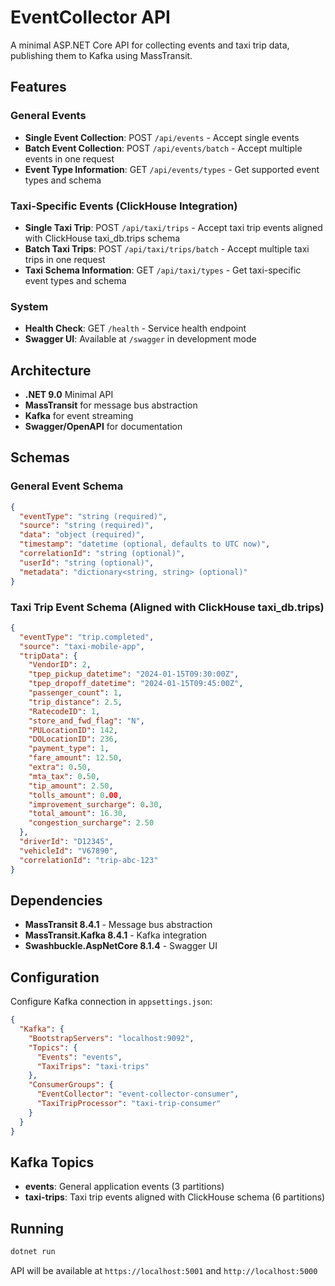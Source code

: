 # EventCollector API

A minimal ASP.NET Core API for collecting events and taxi trip data, publishing them to Kafka using MassTransit.

## Features

### General Events
- **Single Event Collection**: POST `/api/events` - Accept single events
- **Batch Event Collection**: POST `/api/events/batch` - Accept multiple events in one request
- **Event Type Information**: GET `/api/events/types` - Get supported event types and schema

### Taxi-Specific Events (ClickHouse Integration)
- **Single Taxi Trip**: POST `/api/taxi/trips` - Accept taxi trip events aligned with ClickHouse taxi_db.trips schema
- **Batch Taxi Trips**: POST `/api/taxi/trips/batch` - Accept multiple taxi trips in one request
- **Taxi Schema Information**: GET `/api/taxi/types` - Get taxi-specific event types and schema

### System
- **Health Check**: GET `/health` - Service health endpoint
- **Swagger UI**: Available at `/swagger` in development mode

## Architecture

- **.NET 9.0** Minimal API
- **MassTransit** for message bus abstraction
- **Kafka** for event streaming
- **Swagger/OpenAPI** for documentation

## Schemas

### General Event Schema
```json
{
  "eventType": "string (required)",
  "source": "string (required)", 
  "data": "object (required)",
  "timestamp": "datetime (optional, defaults to UTC now)",
  "correlationId": "string (optional)",
  "userId": "string (optional)",
  "metadata": "dictionary<string, string> (optional)"
}
```

### Taxi Trip Event Schema (Aligned with ClickHouse taxi_db.trips)
```json
{
  "eventType": "trip.completed",
  "source": "taxi-mobile-app",
  "tripData": {
    "VendorID": 2,
    "tpep_pickup_datetime": "2024-01-15T09:30:00Z",
    "tpep_dropoff_datetime": "2024-01-15T09:45:00Z",
    "passenger_count": 1,
    "trip_distance": 2.5,
    "RatecodeID": 1,
    "store_and_fwd_flag": "N",
    "PULocationID": 142,
    "DOLocationID": 236,
    "payment_type": 1,
    "fare_amount": 12.50,
    "extra": 0.50,
    "mta_tax": 0.50,
    "tip_amount": 2.50,
    "tolls_amount": 0.00,
    "improvement_surcharge": 0.30,
    "total_amount": 16.30,
    "congestion_surcharge": 2.50
  },
  "driverId": "D12345",
  "vehicleId": "V67890",
  "correlationId": "trip-abc-123"
}
```

## Dependencies

- **MassTransit 8.4.1** - Message bus abstraction
- **MassTransit.Kafka 8.4.1** - Kafka integration
- **Swashbuckle.AspNetCore 8.1.4** - Swagger UI

## Configuration

Configure Kafka connection in `appsettings.json`:

```json
{
  "Kafka": {
    "BootstrapServers": "localhost:9092",
    "Topics": {
      "Events": "events",
      "TaxiTrips": "taxi-trips"
    },
    "ConsumerGroups": {
      "EventCollector": "event-collector-consumer",
      "TaxiTripProcessor": "taxi-trip-consumer"
    }
  }
}
```

## Kafka Topics

- **events**: General application events (3 partitions)
- **taxi-trips**: Taxi trip events aligned with ClickHouse schema (6 partitions)

## Running

```bash
dotnet run
```

API will be available at `https://localhost:5001` and `http://localhost:5000`